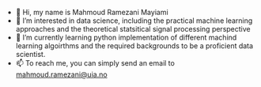 - 👋 Hi, my name is Mahmoud Ramezani Mayiami
- 👀 I’m interested in data science, including the practical machine learning approaches and the theoretical statsitical signal processing perspective
- 🌱 I’m currently learning python implementation of different machind learning algoirthms and the required backgrounds to be a proficient data scientist. 
- 📫 To reach me, you can simply send an email to mahmoud.ramezani@uia.no
